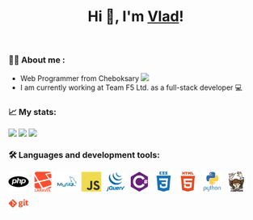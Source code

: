 <h1 align="center">Hi 👋, I'm <a href="https://vk.com/vl_kosh" target="_blank">Vlad</a>!</h1>
<br>

### 👨‍💻 About me :

- Web Programmer from Cheboksary <img src="https://upload.wikimedia.org/wikipedia/commons/thumb/d/d7/Flag_of_Chuvashia.svg/120px-Flag_of_Chuvashia.svg.png" height="12" style="box-shadow: none !important;"/>
- I am currently working at Team F5 Ltd. as a full-stack developer 💻

### 📈 My stats:

<p>
  <img src = "https://github-readme-stats.vercel.app/api?username=FIZIS-net&show_icons=true&theme=dark" width = 500>
  <img src = "https://github-readme-streak-stats.herokuapp.com/?user=FIZIS-net&theme=dark" width = 500>
  <img src = "https://github-readme-stats.vercel.app/api/top-langs/?username=FIZIS-net&layout=compact&theme=dark" width = 500>
</p>

### 🛠️ Languages and development tools:

<div>
    <img src="https://raw.githubusercontent.com/devicons/devicon/1119b9f84c0290e0f0b38982099a2bd027a48bf1/icons/php/php-plain.svg" title="PHP" alt="PHP" width="40" height="40" style="box-shadow: none !important;"/>&nbsp;
    <img src="https://raw.githubusercontent.com/devicons/devicon/1119b9f84c0290e0f0b38982099a2bd027a48bf1/icons/laravel/laravel-plain-wordmark.svg" title="laravel" alt="laravel" width="40" height="40" style="box-shadow: none !important;"/>&nbsp;
    <img src="https://raw.githubusercontent.com/devicons/devicon/1119b9f84c0290e0f0b38982099a2bd027a48bf1/icons/mysql/mysql-plain-wordmark.svg" title="Mysql" alt="Mysql" width="40" height="40" style="box-shadow: none !important;"/>&nbsp;
    <img src="https://raw.githubusercontent.com/devicons/devicon/1119b9f84c0290e0f0b38982099a2bd027a48bf1/icons/javascript/javascript-original.svg" title="JavaScript" alt="JavaScript" width="40" height="40" style="box-shadow: none !important;"/>&nbsp;
    <img src="https://raw.githubusercontent.com/devicons/devicon/1119b9f84c0290e0f0b38982099a2bd027a48bf1/icons/jquery/jquery-plain-wordmark.svg" title="Jquery" alt="Jquery" width="40" height="40" style="box-shadow: none !important;"/>&nbsp;
    <img src="https://raw.githubusercontent.com/devicons/devicon/1119b9f84c0290e0f0b38982099a2bd027a48bf1/icons/csharp/csharp-plain.svg" title="Csharp" alt="Csharp" width="40" height="40" style="box-shadow: none !important;"/>&nbsp;
    <img src="https://raw.githubusercontent.com/devicons/devicon/1119b9f84c0290e0f0b38982099a2bd027a48bf1/icons/css3/css3-plain-wordmark.svg"  title="CSS3" alt="CSS3" width="40" height="40" style="box-shadow: none !important;"/>&nbsp;
    <img src="https://raw.githubusercontent.com/devicons/devicon/1119b9f84c0290e0f0b38982099a2bd027a48bf1/icons/html5/html5-plain-wordmark.svg" title="HTML5" alt="HTML5" width="40" height="40" style="box-shadow: none !important;"/>&nbsp;
    <img src="https://raw.githubusercontent.com/devicons/devicon/1119b9f84c0290e0f0b38982099a2bd027a48bf1/icons/python/python-original-wordmark.svg" title="Python" alt="Python" width="40" height="40" style="box-shadow: none !important;"/>&nbsp;
    <img src="https://raw.githubusercontent.com/devicons/devicon/1119b9f84c0290e0f0b38982099a2bd027a48bf1/icons/composer/composer-original.svg" title="Composer" alt="Composer" width="40" height="40" style="box-shadow: none !important;"/>&nbsp;
    <img src="https://raw.githubusercontent.com/devicons/devicon/1119b9f84c0290e0f0b38982099a2bd027a48bf1/icons/git/git-plain-wordmark.svg" title="git" alt="git" width="40" height="40" style="box-shadow: none !important;"/>&nbsp;
</div>

